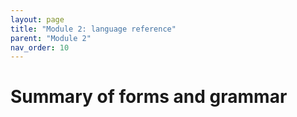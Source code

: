 ```yaml
---
layout: page
title: "Module 2: language reference"
parent: "Module 2"
nav_order: 10
---
```


# Summary of forms and grammar

